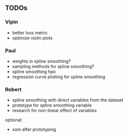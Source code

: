 ## TODOs

### Vipin
- better loss metric
- optimize violin plots

### Paul
- weights in spline smoothing?
- sampling methods for spline smoothing?
- spline smoothing hpo
- regression curve plotting for spline smoothing

### Robert
- spline smoothing with direct variables from the dataset
- prototype for spline smoothing variable
- research for non-linear effect of variables

optional:
- som after prototyping